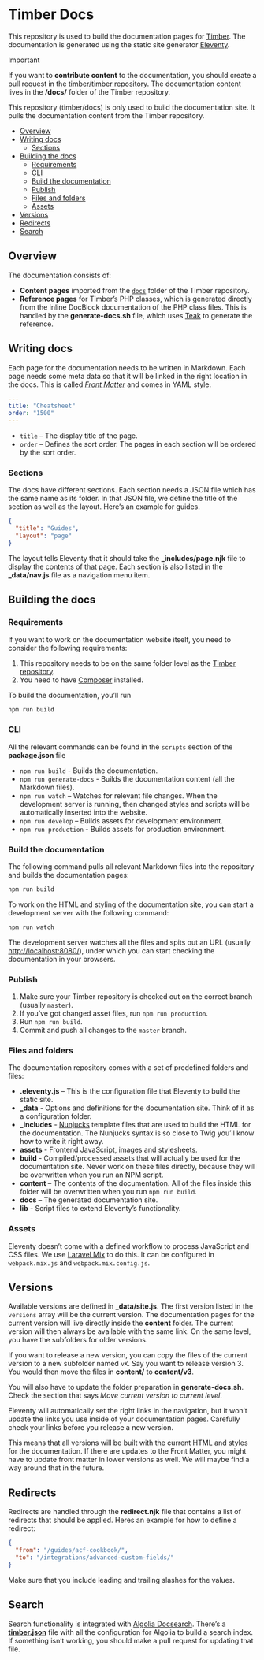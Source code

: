 # Timber Docs

This repository is used to build the documentation pages for [Timber](http://github.com/timber/timber). The documentation is generated using the static site generator [Eleventy](https://www.11ty.io/).

> [!IMPORTANT]
> If you want to **contribute content** to the documentation, you should create a pull request in the [timber/timber repository](https://github.com/timber/timber/). The documentation content lives in the **/docs/** folder of the Timber repository.
> 
> This repository (timber/docs) is only used to build the documentation site. It pulls the documentation content from the Timber repository.

<!-- TOC -->

- [Overview](#overview)
- [Writing docs](#writing-docs)
    - [Sections](#sections)
- [Building the docs](#building-the-docs)
    - [Requirements](#requirements)
    - [CLI](#cli)
    - [Build the documentation](#build-the-documentation)
    - [Publish](#publish)
    - [Files and folders](#files-and-folders)
    - [Assets](#assets)
- [Versions](#versions)
- [Redirects](#redirects)
- [Search](#search)

<!-- /TOC -->

## Overview

The documentation consists of:

- **Content pages** imported from the [`docs`](https://github.com/timber/timber/tree/master/docs/) folder of the Timber repository.
- **Reference pages** for Timber’s PHP classes, which is generated directly from the inline DocBlock documentation of the PHP class files. This is handled by the **generate-docs.sh** file, which uses [Teak](https://github.com/timber/teak) to generate the reference.

## Writing docs

Each page for the documentation needs to be written in Markdown. Each page needs some meta data so that it will be linked in the right location in the docs. This is called [*Front Matter*](https://www.11ty.io/docs/data-frontmatter/) and comes in YAML style.

```yaml
---
title: "Cheatsheet"
order: "1500"
---
```

- `title` – The display title of the page.
- `order` – Defines the sort order. The pages in each section will be ordered by the sort order.

### Sections

The docs have different sections. Each section needs a JSON file which has the same name as its folder. In that JSON file, we define the title of the section as well as the layout. Here’s an example for guides.

```json
{
  "title": "Guides",
  "layout": "page"
}
```

The layout tells Eleventy that it should take the **_includes/page.njk** file to display the contents of that page. Each section is also listed in the **_data/nav.js** file as a navigation menu item.

## Building the docs

### Requirements

If you want to work on the documentation website itself, you need to consider the following requirements:

1. This repository needs to be on the same folder level as the [Timber repository](https://github.com/timber/timber).
2. You need to have [Composer](https://getcomposer.org/) installed.

To build the documentation, you’ll run

```bash
npm run build
```

### CLI

All the relevant commands can be found in the `scripts` section of the **package.json** file

- `npm run build` - Builds the documentation.
- `npm run generate-docs` - Builds the documentation content (all the Markdown files).
- `npm run watch` – Watches for relevant file changes. When the development server is running, then changed styles and scripts will be automatically inserted into the website.
- `npm run develop` – Builds assets for development environment.
- `npm run production` - Builds assets for production environment.

### Build the documentation

The following command pulls all relevant Markdown files into the repository and builds the documentation pages:

```bash
npm run build
```

To work on the HTML and styling of the documentation site, you can start a development server with the following command:

```bash
npm run watch
```

The development server watches all the files and spits out an URL (usually <http://localhost:8080/>), under which you can start checking the documentation in your browsers.

### Publish

1. Make sure your Timber repository is checked out on the correct branch (usually `master`).
2. If you’ve got changed asset files, run `npm run production`.
3. Run `npm run build`.
4. Commit and push all changes to the `master` branch.

### Files and folders

The documentation repository comes with a set of predefined folders and files:

- **.eleventy.js** – This is the configuration file that Eleventy to build the static site.
- **_data** - Options and definitions for the documentation site. Think of it as a configuration folder.
- **_includes** - [Nunjucks](https://mozilla.github.io/nunjucks/) template files that are used to build the HTML for the documentation. The Nunjucks syntax is so close to Twig you’ll know how to write it right away.
- **assets** - Frontend JavaScript, images and stylesheets.
- **build** - Compiled/processed assets that will actually be used for the documentation site. Never work on these files directly, because they will be overwritten when you run an NPM script.
- **content** – The contents of the documentation. All of the files inside this folder will be overwritten when you run `npm run build`.
- **docs** – The generated documentation site.
- **lib** - Script files to extend Eleventy’s functionality.

### Assets

Eleventy doesn’t come with a defined workflow to process JavaScript and CSS files. We use [Laravel Mix](https://github.com/JeffreyWay/laravel-mix/) to do this. It can be configured in `webpack.mix.js` and `webpack.mix.config.js`.

## Versions

Available versions are defined in **_data/site.js**. The first version listed in the `versions` array will be the current version. The documentation pages for the current version will live directly inside the **content** folder. The current version will then always be available with the same link. On the same level, you have the subfolders for older versions.

If you want to release a new version, you can copy the files of the current version to a new subfolder named `vX`. Say you want to release version 3. You would then move the files in **content/** to **content/v3**.

You will also have to update the folder preparation in **generate-docs.sh**. Check the section that says *Move current version to current level*.

Eleventy will automatically set the right links in the navigation, but it won’t update the links you use inside of your documentation pages. Carefully check your links before you release a new version.

This means that all versions will be built with the current HTML and styles for the documentation. If there are updates to the Front Matter, you might have to update front matter in lower versions as well. We will maybe find a way around that in the future.

## Redirects

Redirects are handled through the **redirect.njk** file that contains a list of redirects that should be applied. Heres an example for how to define a redirect:

```json
{
  "from": "/guides/acf-cookbook/",
  "to": "/integrations/advanced-custom-fields/"
}
```

Make sure that you include leading and trailing slashes for the values.

## Search

Search functionality is integrated with [Algolia Docsearch](https://docsearch.algolia.com/). There’s a [**timber.json**](https://github.com/algolia/docsearch-configs/blob/master/configs/timber.json) file with all the configuration for Algolia to build a search index. If something isn’t working, you should make a pull request for updating that file.
